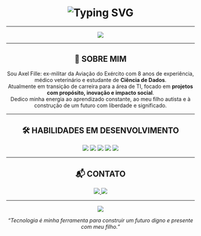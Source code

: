 <!-- Animação de boas-vindas com nome e título -->
<h1 align="center">
  <img src="https://readme-typing-svg.demolab.com?font=Orbitron&size=35&pause=1000&color=F5F5F5&center=true&vCenter=true&width=800&lines=AXEL+FILLE+-+CIENTISTA+DE+DADOS+EM+FORMAÇÃO;BEM-VINDO+AO+MEU+GITHUB!;TECNOLOGIA+COM+PROPÓSITO+E+VISÃO" alt="Typing SVG" />
</h1>

---

<div align="center">
  <img src="https://capsule-render.vercel.app/api?type=waving&color=000000&height=100&section=header&text=AXEL%20FILLE&fontColor=ffffff&fontSize=40&animation=fadeIn" />
</div>

---

<h2 align="center">🧠 SOBRE MIM</h2>

<p align="center">
Sou Axel Fille: ex-militar da Aviação do Exército com 8 anos de experiência, médico veterinário e estudante de <strong>Ciência de Dados</strong>.<br>
Atualmente em transição de carreira para a área de TI, focado em <strong>projetos com propósito, inovação e impacto social</strong>.<br>
Dedico minha energia ao aprendizado constante, ao meu filho autista e à construção de um futuro com liberdade e significado.
</p>

---

<h2 align="center">🛠️ HABILIDADES EM DESENVOLVIMENTO</h2>

<p align="center">
  <img src="https://img.shields.io/badge/Python-000000?style=for-the-badge&logo=python&logoColor=white" />
  <img src="https://img.shields.io/badge/SQL-000000?style=for-the-badge&logo=postgresql&logoColor=white" />
  <img src="https://img.shields.io/badge/Linux-000000?style=for-the-badge&logo=linux&logoColor=white" />
  <img src="https://img.shields.io/badge/Git-000000?style=for-the-badge&logo=git&logoColor=white" />
  <img src="https://img.shields.io/badge/GitHub-000000?style=for-the-badge&logo=github&logoColor=white" />
</p>

---

<h2 align="center">📬 CONTATO</h2>

<p align="center">
  <a href="mailto:axelfille@gmail.com">
    <img src="https://img.shields.io/badge/Email-axelfille@gmail.com-000000?style=for-the-badge&logo=gmail&logoColor=white" />
  </a>
  <a href="https://www.linkedin.com/in/axel-fille" target="_blank">
    <img src="https://img.shields.io/badge/LinkedIn-Axel%20Fille-000000?style=for-the-badge&logo=linkedin&logoColor=white" />
  </a>
</p>

---

<div align="center">
  <img src="https://capsule-render.vercel.app/api?type=waving&color=000000&height=100&section=footer"/>
</div>

<p align="center"><em>“Tecnologia é minha ferramenta para construir um futuro digno e presente com meu filho.”</em></p>
